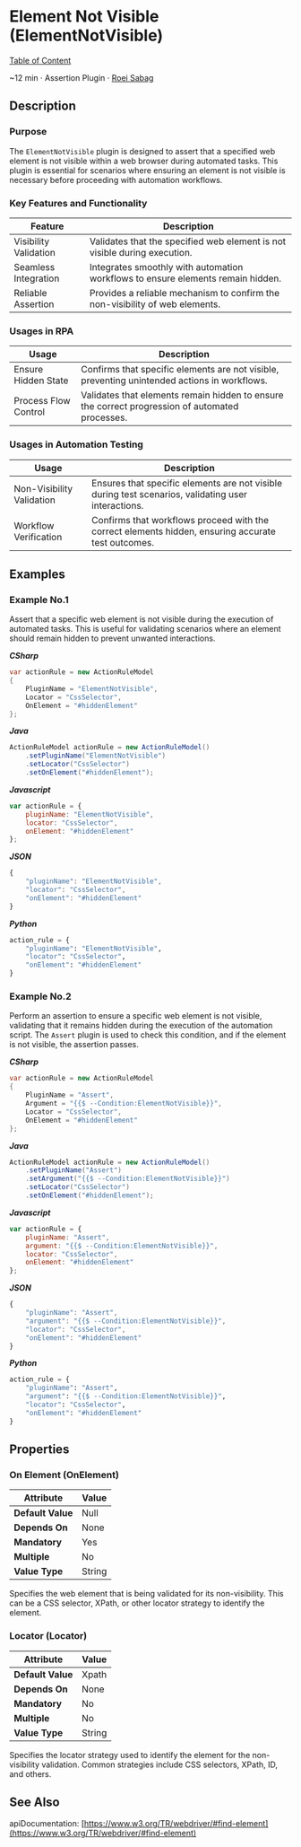 # Element Not Visible (ElementNotVisible)

[Table of Content](../Home.md)  

~12 min · Assertion Plugin · [Roei Sabag](https://www.linkedin.com/in/roei-sabag-247aa18/)

## Description

### Purpose

The `ElementNotVisible` plugin is designed to assert that a specified web element is not visible within a web browser during automated tasks. 
This plugin is essential for scenarios where ensuring an element is not visible is necessary before proceeding with automation workflows.

### Key Features and Functionality

| Feature               | Description                                                                     |
|-----------------------|---------------------------------------------------------------------------------|
| Visibility Validation | Validates that the specified web element is not visible during execution.       |
| Seamless Integration  | Integrates smoothly with automation workflows to ensure elements remain hidden. |
| Reliable Assertion    | Provides a reliable mechanism to confirm the non-visibility of web elements.    |

### Usages in RPA

| Usage                | Description                                                                                     |
|----------------------|-------------------------------------------------------------------------------------------------|
| Ensure Hidden State  | Confirms that specific elements are not visible, preventing unintended actions in workflows.    |
| Process Flow Control | Validates that elements remain hidden to ensure the correct progression of automated processes. |

### Usages in Automation Testing

| Usage                     | Description                                                                                         |
|---------------------------|-----------------------------------------------------------------------------------------------------|
| Non-Visibility Validation | Ensures that specific elements are not visible during test scenarios, validating user interactions. |
| Workflow Verification     | Confirms that workflows proceed with the correct elements hidden, ensuring accurate test outcomes.  |

## Examples

### Example No.1

Assert that a specific web element is not visible during the execution of automated tasks. 
This is useful for validating scenarios where an element should remain hidden to prevent unwanted interactions.

_**CSharp**_

```csharp
var actionRule = new ActionRuleModel
{
    PluginName = "ElementNotVisible",
    Locator = "CssSelector",
    OnElement = "#hiddenElement"
};
```

_**Java**_

```java
ActionRuleModel actionRule = new ActionRuleModel()
    .setPluginName("ElementNotVisible")
    .setLocator("CssSelector")
    .setOnElement("#hiddenElement");
```

_**Javascript**_

```js
var actionRule = {
    pluginName: "ElementNotVisible",
    locator: "CssSelector",
    onElement: "#hiddenElement"
};
```

_**JSON**_

```js
{
    "pluginName": "ElementNotVisible",
    "locator": "CssSelector",
    "onElement": "#hiddenElement"
}
```

_**Python**_

```python
action_rule = {
    "pluginName": "ElementNotVisible",
    "locator": "CssSelector",
    "onElement": "#hiddenElement"
}
```
### Example No.2

Perform an assertion to ensure a specific web element is not visible, validating that it remains hidden during the execution of the automation script. 
The `Assert` plugin is used to check this condition, and if the element is not visible, the assertion passes.

_**CSharp**_

```csharp
var actionRule = new ActionRuleModel
{
    PluginName = "Assert",
    Argument = "{{$ --Condition:ElementNotVisible}}",
    Locator = "CssSelector",
    OnElement = "#hiddenElement"
};
```

_**Java**_

```java
ActionRuleModel actionRule = new ActionRuleModel()
    .setPluginName("Assert")
    .setArgument("{{$ --Condition:ElementNotVisible}}")
    .setLocator("CssSelector")
    .setOnElement("#hiddenElement");
```

_**Javascript**_

```js
var actionRule = {
    pluginName: "Assert",
    argument: "{{$ --Condition:ElementNotVisible}}",
    locator: "CssSelector",
    onElement: "#hiddenElement"
};
```

_**JSON**_

```js
{
    "pluginName": "Assert",
    "argument": "{{$ --Condition:ElementNotVisible}}",
    "locator": "CssSelector",
    "onElement": "#hiddenElement"
}
```

_**Python**_

```python
action_rule = {
    "pluginName": "Assert",
    "argument": "{{$ --Condition:ElementNotVisible}}",
    "locator": "CssSelector",
    "onElement": "#hiddenElement"
}
```

## Properties

### On Element (OnElement)

| Attribute         | Value             |
|-------------------|-------------------|
| **Default Value** | Null              |
| **Depends On**    | None              |
| **Mandatory**     | Yes               |
| **Multiple**      | No                |
| **Value Type**    | String|Expression |

Specifies the web element that is being validated for its non-visibility. 
This can be a CSS selector, XPath, or other locator strategy to identify the element.

### Locator (Locator)

| Attribute         | Value             |
|-------------------|-------------------|
| **Default Value** | Xpath             |
| **Depends On**    | None              |
| **Mandatory**     | No                |
| **Multiple**      | No                |
| **Value Type**    | String            |

Specifies the locator strategy used to identify the element for the non-visibility validation. 
Common strategies include CSS selectors, XPath, ID, and others.

## See Also

apiDocumentation: [https://www.w3.org/TR/webdriver/#find-element](https://www.w3.org/TR/webdriver/#find-element)

